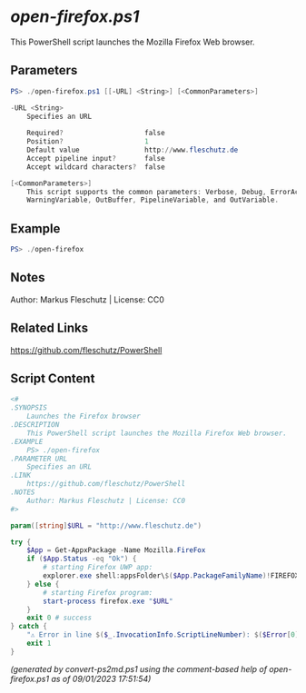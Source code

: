 *open-firefox.ps1*
================

This PowerShell script launches the Mozilla Firefox Web browser.

Parameters
----------
```powershell
PS> ./open-firefox.ps1 [[-URL] <String>] [<CommonParameters>]

-URL <String>
    Specifies an URL
    
    Required?                    false
    Position?                    1
    Default value                http://www.fleschutz.de
    Accept pipeline input?       false
    Accept wildcard characters?  false

[<CommonParameters>]
    This script supports the common parameters: Verbose, Debug, ErrorAction, ErrorVariable, WarningAction, 
    WarningVariable, OutBuffer, PipelineVariable, and OutVariable.
```

Example
-------
```powershell
PS> ./open-firefox

```

Notes
-----
Author: Markus Fleschutz | License: CC0

Related Links
-------------
https://github.com/fleschutz/PowerShell

Script Content
--------------
```powershell
<#
.SYNOPSIS
	Launches the Firefox browser
.DESCRIPTION
	This PowerShell script launches the Mozilla Firefox Web browser.
.EXAMPLE
	PS> ./open-firefox
.PARAMETER URL
	Specifies an URL
.LINK
	https://github.com/fleschutz/PowerShell
.NOTES
	Author: Markus Fleschutz | License: CC0
#>

param([string]$URL = "http://www.fleschutz.de")

try {
	$App = Get-AppxPackage -Name Mozilla.FireFox
	if ($App.Status -eq "Ok") {
		# starting Firefox UWP app:
		explorer.exe shell:appsFolder\$($App.PackageFamilyName)!FIREFOX
	} else {
		# starting Firefox program:
		start-process firefox.exe "$URL"
	}
	exit 0 # success
} catch {
	"⚠️ Error in line $($_.InvocationInfo.ScriptLineNumber): $($Error[0])"
	exit 1
}
```

*(generated by convert-ps2md.ps1 using the comment-based help of open-firefox.ps1 as of 09/01/2023 17:51:54)*
